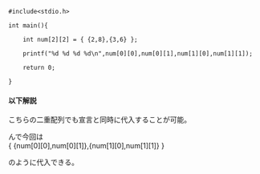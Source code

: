 ```
#include<stdio.h>

int main(){
	
	int num[2][2] = { {2,8},{3,6} };
	
	printf("%d %d %d %d\n",num[0][0],num[0][1],num[1][0],num[1][1]);
	
	return 0;
	
}
```

#### 以下解説

こちらの二重配列でも宣言と同時に代入することが可能。

んで今回は  
{ {num[0][0],num[0][1]},{num[1][0],num[1][1]} }  

のように代入できる。
